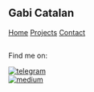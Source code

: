 ## Gabi Catalan

[Home](index.md)
[Projects](projects.md)
[Contact](contact.md)

##

Find me on:

[![telegram](https://img.shields.io/badge/Telegram-2CA5E0?style=flat-squeare&logo=telegram&logoColor=white)](t.me/gabi_studio)  
[![medium](https://img.shields.io/badge/Medium-12100E?style=for-the-badge&logo=medium&logoColor=white)](https://medium.com/@gabi-studio)


